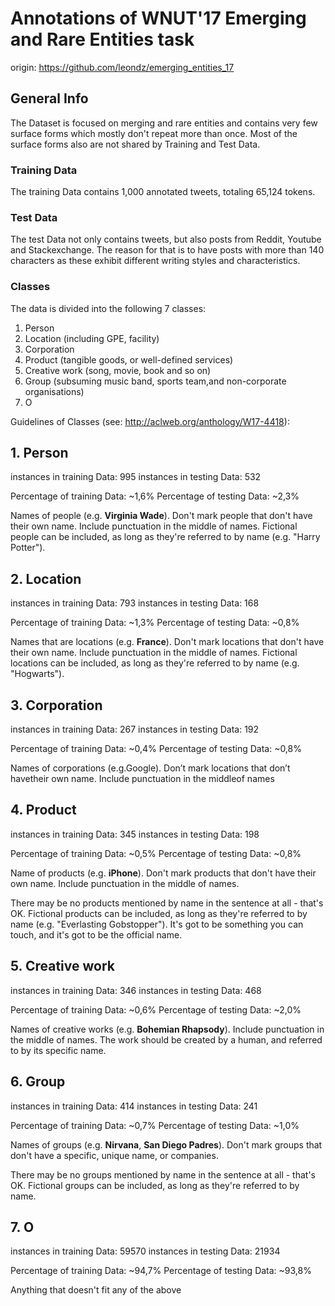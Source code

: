 # Annotations of WNUT'17 Emerging and Rare Entities task
origin: https://github.com/leondz/emerging_entities_17

## General Info
The Dataset is focused on merging  and rare entities and contains very few surface forms which mostly don't repeat more than once. Most of the surface forms also are not shared by Training and Test Data.

### Training Data
The training Data contains 1,000  annotated tweets, totaling 65,124 tokens.

### Test Data
The test Data not only contains tweets, but also posts from Reddit, Youtube and Stackexchange. The reason for that is to have posts with more than 140 characters as these exhibit different writing styles and characteristics.

### Classes
The data is divided into the following 7 classes:

1. Person
2. Location (including GPE, facility)
3. Corporation 
4. Product (tangible goods, or well-defined services)
5. Creative work (song, movie, book and so on)
6. Group (subsuming music band, sports team,and non-corporate organisations)
7. O

Guidelines of Classes (see: http://aclweb.org/anthology/W17-4418): 

## 1. Person 
instances in training Data: 995
instances in testing Data: 532

Percentage of training Data: ~1,6%
Percentage of testing Data: ~2,3%

Names of people (e.g. **Virginia Wade**). Don't mark people that don't have their own name. Include punctuation in the middle of names. Fictional people can be included, as long as they're referred to by name (e.g. "Harry Potter").


## 2. Location 
instances in training Data: 793
instances in testing Data: 168

Percentage of training Data: ~1,3%
Percentage of testing Data:  ~0,8%

Names that are locations (e.g. **France**). Don't mark locations that don't have their own name. Include punctuation in the middle of names. Fictional locations can be included, as long as they're referred to by name (e.g. "Hogwarts").

## 3. Corporation
instances in training Data: 267
instances in testing Data: 192

Percentage of training Data: ~0,4%
Percentage of testing Data: ~0,8%

Names  of  corporations  (e.g.Google).   Don’t  mark  locations  that  don’t  havetheir own name. Include punctuation in the middleof names

## 4. Product
instances in training Data: 345
instances in testing Data: 198

Percentage of training Data: ~0,5%
Percentage of testing Data: ~0,8%

Name of products (e.g. **iPhone**). Don't mark products that don't have their own name. Include punctuation in the middle of names.

There may be no products mentioned by name in the sentence at all - that's OK. Fictional products can be included, as long as they're referred to by name (e.g. "Everlasting Gobstopper"). It's got to be something you can touch, and it's got to be the official name.


## 5. Creative work
instances in training Data: 346
instances in testing Data: 468

Percentage of training Data: ~0,6%
Percentage of testing Data: ~2,0%

Names of creative works (e.g. **Bohemian Rhapsody**). Include punctuation in the middle of names. The work should be created by a human, and referred to by its specific name.



## 6. Group
instances in training Data: 414
instances in testing Data: 241

Percentage of training Data: ~0,7%
Percentage of testing Data: ~1,0%

Names of groups (e.g. **Nirvana**, **San Diego Padres**). Don't mark groups that don't have a specific, unique name, or companies.

There may be no groups mentioned by name in the sentence at all - that's OK. Fictional groups can be included, as long as they're referred to by name.


## 7. O
instances in training Data: 59570
instances in testing Data: 21934

Percentage of training Data: ~94,7%
Percentage of testing Data: ~93,8%

Anything that doesn't fit any of the above


